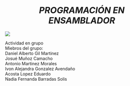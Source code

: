 <h1 align = "center" > <em> PROGRAMACIÓN EN ENSAMBLADOR </em> </h1>
 <p align="left">
   <img src="https://img.shields.io/badge/STATUS-EN%20DESAROLLO-green">
 </p>
Actividad en grupo <br>
Miebros del grupo: <br> 
Daniel Alberto Gil Martinez <br>
Josué Muñoz Camacho <br>
Antonio Martinez Morales<br>
Ivon Alejandra Gonzalez Avendaño <br>
Acosta Lopez Eduardo <br>
Nadia Fernanda Barradas Solis <br>
